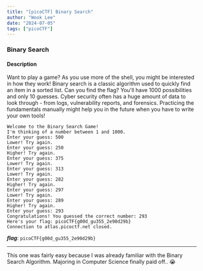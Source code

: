```yaml
---
title: "[picoCTF] Binary Search"
author: "Wook Lee"
date: "2024-07-05"
tags: ["picoCTF"]
---
```


### Binary Search

#### Description

Want to play a game? As you use more of the shell, you might be interested in how they work! Binary search is a classic algorithm used to quickly find an item in a sorted list. Can you find the flag? You'll have 1000 possibilities and only 10 guesses.
Cyber security often has a huge amount of data to look through - from logs, vulnerability reports, and forensics. Practicing the fundamentals manually might help you in the future when you have to write your own tools!

```
Welcome to the Binary Search Game!
I'm thinking of a number between 1 and 1000.
Enter your guess: 500
Lower! Try again.
Enter your guess: 250
Higher! Try again.
Enter your guess: 375
Lower! Try again.
Enter your guess: 313
Lower! Try again.
Enter your guess: 282
Higher! Try again.
Enter your guess: 297
Lower! Try again.
Enter your guess: 289
Higher! Try again.
Enter your guess: 293
Congratulations! You guessed the correct number: 293
Here's your flag: picoCTF{g00d_gu355_2e90d29b}
Connection to atlas.picoctf.net closed.
```

**_flag_**: `picoCTF{g00d_gu355_2e90d29b}`

---

This one was fairly easy because I was already familiar with the Binary Search Algorithm.
Majoring in Computer Science finally paid off.. 😭
